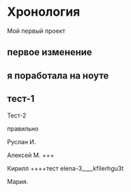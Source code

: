 # Хронология

Мой первый проект

## первое изменение

## я поработала на ноуте

## тест-1

Тест-2

правильно


Руслан И.


Алексей М. +++


Кирилл ++++тест
elena-3____kfilerhgu3t

Мария.